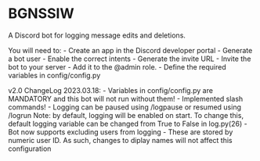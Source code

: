 # BGNSSIW
A Discord bot for logging message edits and deletions.

You will need to:
    - Create an app in the Discord developer portal
    - Generate a bot user
    - Enable the correct intents
    - Generate the invite URL
    - Invite the bot to your server
    - Add it to the @admin role.
    - Define the required variables in config/config.py

v2.0 ChangeLog 2023.03.18:
    - Variables in config/config.py are MANDATORY and this bot will not run without them!
    - Implemented slash commands!
        - Logging can be paused using /logpause or resumed using /logrun
            Note: by default, logging will be enabled on start. To change
                  this, default logging variable can be changed from True
                  to False in log.py(26)
        - Bot now supports excluding users from logging
            - These are stored by numeric user ID. As such, changes to diplay
              names will not affect this configuration
